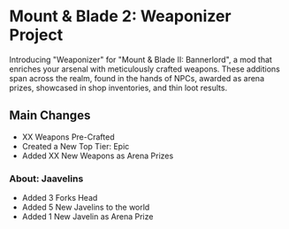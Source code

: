 # Mount & Blade 2: Weaponizer Project 
Introducing "Weaponizer" for "Mount & Blade II: Bannerlord", a mod that enriches your arsenal with meticulously crafted weapons. 
These additions span across the realm, found in the hands of NPCs, awarded as arena prizes, showcased in shop inventories, and thin loot results. 

## Main Changes ##
- XX Weapons Pre-Crafted
- Created a New Top Tier: Epic
- Added XX New Weapons as Arena Prizes

### About: Jaavelins ###
- Added 3 Forks Head
- Added 5 New Javelins to the world
- Added 1 New Javelin as Arena Prize